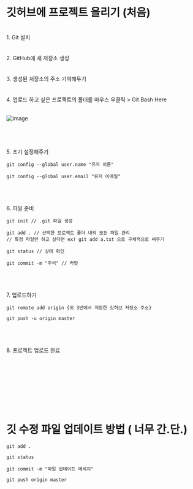 # 깃허브에 프로젝트 올리기 (처음)

<br>
1. Git 설치
<br><br><br>
2. GitHub에 새 저장소 생성
<br><br><br>
3. 생성된 저장소의 주소 기억해두기
<br><br><br>
4. 업로드 하고 싶은 프로젝트의 폴더를 마우스 우클릭 > Git Bash Here
<br><br>

![image](https://user-images.githubusercontent.com/76997276/211202859-100b14e7-6617-4075-bd86-b432ef7567ab.png)
<br><br><br><br><br>
5. 초기 설정해주기

```
git config --global user.name "유저 이름"

git config --global user.email "유저 이메일"
```
<br><br><br>
6. 파일 준비

```
git init // .git 파일 생성

git add . // 선택한 프로젝트 폴더 내의 모든 파일 관리 
// 특정 파일만 하고 싶다면 ex) git add a.txt 으로 구체적으로 써주기

git status // 상태 확인

git commit -m "주석" // 커밋
```
<br><br><br>
7. 업로드하기

```
git remote add origin {위 3번에서 저장한 깃허브 저장소 주소}

git push -u origin master
```
<br><br><br>
8. 프로젝트 업로드 완료
<br><br><br><br><br><br><br><br><br>

# 깃 수정 파일 업데이트 방법 ( 너무 간.단.)

```
git add . 

git status

git commit -m "파일 업데이트 메세지"

git push origin master
```
<br><br><br>
